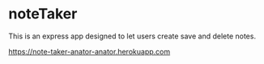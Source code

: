 # noteTaker

This is an express app designed to let users create save and delete notes.

https://note-taker-anator-anator.herokuapp.com
